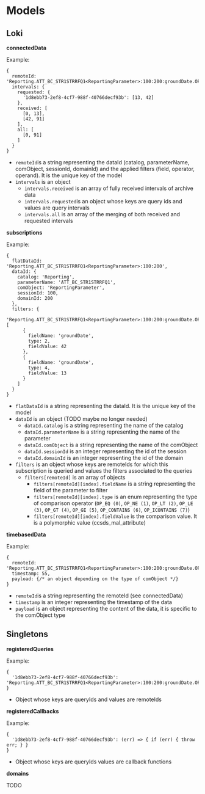 # Models

## Loki

**connectedData**

Example:
```
{
  remoteId: 'Reporting.ATT_BC_STR1STRRFQ1<ReportingParameter>:100:200:groundDate.OP_LT.42,groundDate.OP_GT.13',
  intervals: {
    requested: {
      '1d8ebb73-2ef8-4cf7-988f-40766decf93b': [13, 42]
    },
    received: [
      [0, 13],
      [42, 91]
    ],
    all: [
      [0, 91]
    ]
  }
}
```

* ``remoteId``is a string representing the dataId (catalog, parameterName, comObject, sessionId, domainId) and the applied filters (field, operator, operand). It is the unique key of the model
* ``intervals`` is an object
  - ``intervals.received`` is an array of fully received intervals of archive data
  - ``intervals.requested``is an object whose keys are query ids and values are query intervals
  - ``intervals.all`` is an array of the merging of both received and requested intervals

**subscriptions**

Example:
```
{
  flatDataId: 'Reporting.ATT_BC_STR1STRRFQ1<ReportingParameter>:100:200',
  dataId: {
    catalog: 'Reporting',
    parameterName: 'ATT_BC_STR1STRRFQ1',
    comObject: 'ReportingParameter',
    sessionId: 100,
    domainId: 200
  },
  filters: {
    'Reporting.ATT_BC_STR1STRRFQ1<ReportingParameter>:100:200:groundDate.OP_LT.42,groundDate.OP_GT.13': [
      {
        fieldName: 'groundDate',
        type: 2,
        fieldValue: 42
      },
      {
        fieldName: 'groundDate',
        type: 4,
        fieldValue: 13
      }
    ]
  }
}
```

* ``flatDataId`` is a string representing the dataId. It is the unique key of the model
* ``dataId`` is an object (TODO maybe no longer needed)
  - ``dataId.catalog`` is a string representing the name of the catalog
  - ``dataId.parameterName`` is a string representing the name of the parameter
  - ``dataId.comObject`` is a string representing the name of the comObject
  - ``dataId.sessionId`` is an integer representing the id of the session
  - ``dataId.domainId`` is an integer representing the id of the domain
* ``filters`` is an object whose keys are remoteIds for which this subscription is queried and values the filters associated to the queries
  - ``filters[remoteId]`` is an array of objects
    * ``filters[remoteId][index].fieldName`` is a string representing the field of the parameter to filter
    * ``filters[remoteId][index].type`` is an enum representing the type of comparison operator (``OP_EQ (0)``, ``OP_NE (1)``, ``OP_LT (2)``, ``OP_LE (3)``, ``OP_GT (4)``, ``OP_GE (5)``, ``OP_CONTAINS (6)``, ``OP_ICONTAINS (7)``)
    * ``filters[remoteId][index].fieldValue`` is the comparison value. It is a polymorphic value (ccsds_mal_attribute)



**timebasedData**

Example:
```
{
  remoteId: 'Reporting.ATT_BC_STR1STRRFQ1<ReportingParameter>:100:200:groundDate.OP_LT.42,groundDate.OP_GT.13',
  timestamp: 55,
  payload: {/* an object depending on the type of comObject */}
}
```

* ``remoteId``is a string representing the remoteId (see connectedData)
* ``timestamp`` is an integer representing the timestamp of the data
* ``payload`` is an object representing the content of the data, it is specific to the comObject type

## Singletons

**registeredQueries**

Example:
```
{
  '1d8ebb73-2ef8-4cf7-988f-40766decf93b': 'Reporting.ATT_BC_STR1STRRFQ1<ReportingParameter>:100:200:groundDate.OP_LT.42,groundDate.OP_GT.13'
}
```

* Object whose keys are queryIds and values are remoteIds

**registeredCallbacks**

Example:
```
{
  '1d8ebb73-2ef8-4cf7-988f-40766decf93b': (err) => { if (err) { throw err; } }
}
```

* Object whose keys are queryIds values are callback functions

**domains**

TODO
